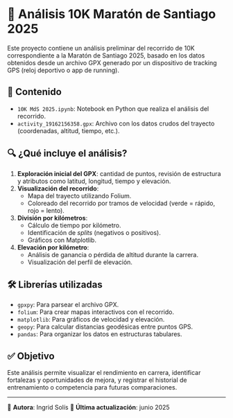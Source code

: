 # 🏃 Análisis 10K Maratón de Santiago 2025

Este proyecto contiene un análisis preliminar del recorrido de 10K correspondiente a la Maratón de Santiago 2025, basado en los datos obtenidos desde un archivo GPX generado por un dispositivo de tracking GPS (reloj deportivo o app de running).

## 📂 Contenido

- `10K MdS 2025.ipynb`: Notebook en Python que realiza el análisis del recorrido.
- `activity_19162156358.gpx`: Archivo con los datos crudos del trayecto (coordenadas, altitud, tiempo, etc.).

## 🔍 ¿Qué incluye el análisis?

1. **Exploración inicial del GPX**: cantidad de puntos, revisión de estructura y atributos como latitud, longitud, tiempo y elevación.
2. **Visualización del recorrido**:
   - Mapa del trayecto utilizando Folium.
   - Coloreado del recorrido por tramos de velocidad (verde = rápido, rojo = lento).
3. **División por kilómetros**:
   - Cálculo de tiempo por kilómetro.
   - Identificación de *splits* (negativos o positivos).
   - Gráficos con Matplotlib.
4. **Elevación por kilómetro**:
   - Análisis de ganancia o pérdida de altitud durante la carrera.
   - Visualización del perfil de elevación.

## 🛠️ Librerías utilizadas

- `gpxpy`: Para parsear el archivo GPX.
- `folium`: Para crear mapas interactivos con el recorrido.
- `matplotlib`: Para gráficos de velocidad y elevación.
- `geopy`: Para calcular distancias geodésicas entre puntos GPS.
- `pandas`: Para organizar los datos en estructuras tabulares.

## ✅ Objetivo

Este análisis permite visualizar el rendimiento en carrera, identificar fortalezas y oportunidades de mejora, y registrar el historial de entrenamiento o competencia para futuras comparaciones.

---

📌 **Autora**: Ingrid Solís
📅 **Última actualización**: junio 2025

